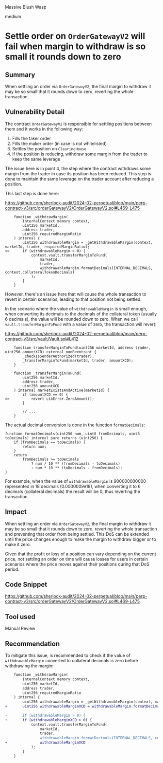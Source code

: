 Massive Blush Wasp

medium

# Settle order on `OrderGatewayV2` will fail when margin to withdraw is so small it rounds down to zero

## Summary

When settling an order via `OrderGatewayV2`, the final margin to withdraw it may be so small that it rounds down to zero, reverting the whole transaction. 

## Vulnerability Detail

The contract `OrderGatewayV2` is responsible for settling positions between them and it works in the following way:

1. Fills the taker order
2. Fills the maker order (in case is not whitelisted)
3. Settles the position on `ClearingHouse`
4. If the position is reducing, withdraw some margin from the trader to keep the same leverage

The issue here is in point 4, the step where the contract withdraws some margin from the trader in case its position has been reduced. This step is done to maintain the same leverage on the trader account after reducing a position. 

This last step is done here:

https://github.com/sherlock-audit/2024-02-perpetual/blob/main/perp-contract-v3/src/orderGatewayV2/OrderGatewayV2.sol#L469-L475

```solidity
    function _withdrawMargin(
        InternalContext memory context,
        uint256 marketId,
        address trader,
        uint256 requiredMarginRatio
    ) internal {
        uint256 withdrawableMargin = _getWithdrawableMargin(context, marketId, trader, requiredMarginRatio);
>>      if (withdrawableMargin > 0) {
            context.vault.transferMarginToFund(
                marketId,
                trader,
                withdrawableMargin.formatDecimals(INTERNAL_DECIMALS, context.collateralTokenDecimals)
            );
        }
    }
```

However, there's an issue here that will cause the whole transaction to revert in certain scenarios, leading to that position not being settled. 

In the scenario where the value of `withdrawableMargin` is small enough, when converting its decimals to the decimals of the collateral token (usually 6 decimals), the value will be rounded down to zero. When we call `vault.transferMarginToFund` with a value of zero, the transaction will revert:

https://github.com/sherlock-audit/2024-02-perpetual/blob/main/perp-contract-v3/src/vault/Vault.sol#L412
```solidity
    function transferMarginToFund(uint256 marketId, address trader, uint256 amountXCD) external nonReentrant {
        _checkIsSenderAuthorized(trader);
        _transferMarginToFund(marketId, trader, amountXCD);
    }

    function _transferMarginToFund(
        uint256 marketId,
        address trader,
        uint256 amountXCD
    ) internal marketExistsAndActive(marketId) {
        if (amountXCD == 0) {
>>          revert LibError.ZeroAmount();
        }

        // ...
    }
```

The actual decimal conversion is done in the function `formatDecimals`:

```solidity
function formatDecimals(uint256 num, uint8 fromDecimals, uint8 toDecimals) internal pure returns (uint256) {
    if (fromDecimals == toDecimals) {
        return num;
    }
    return
        fromDecimals >= toDecimals
            ? num / 10 ** (fromDecimals - toDecimals)
            : num * 10 ** (toDecimals - fromDecimals);
}
```

For example, when the value of `withdrawableMargin` is 900000000000 represented in 18 decimals (0.0000009e18), when converting it to 6 decimals (collateral decimals) the result will be 0, thus reverting the transaction. 

## Impact

When settling an order via `OrderGatewayV2`, the final margin to withdraw it may be so small that it rounds down to zero, reverting the whole transaction and preventing that order from being settled. This DoS can be extended until the price changes enough to make the margin to withdraw bigger or to make it zero. 

Given that the profit or loss of a position can vary depending on the current price, not settling an order on time will cause losses for users in certain scenarios where the price moves against their positions during that DoS period. 

## Code Snippet

https://github.com/sherlock-audit/2024-02-perpetual/blob/main/perp-contract-v3/src/orderGatewayV2/OrderGatewayV2.sol#L469-L475

## Tool used

Manual Review

## Recommendation

To mitigate this issue, is recommended to check if the value of `withdrawableMargin` converted to collateral decimals is zero before withdrawing the margin:

```diff
    function _withdrawMargin(
        InternalContext memory context,
        uint256 marketId,
        address trader,
        uint256 requiredMarginRatio
    ) internal {
        uint256 withdrawableMargin = _getWithdrawableMargin(context, marketId, trader, requiredMarginRatio);
+       uint256 withdrawableMarginXCD = withdrawableMargin.formatDecimals(INTERNAL_DECIMALS, context.collateralTokenDecimals);
        
-       if (withdrawableMargin > 0) {
+       if (withdrawableMarginXCD > 0) { 
            context.vault.transferMarginToFund(
                marketId,
                trader,
-               withdrawableMargin.formatDecimals(INTERNAL_DECIMALS, context.collateralTokenDecimals)
+               withdrawableMarginXCD
            );
        }
    }
```